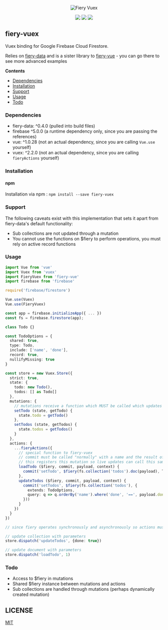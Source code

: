 
<p align="center">
  <img src="https://avatars1.githubusercontent.com/u/42543587?s=200&v=4" alt="Fiery Vuex">  
</p>

<p align="center">
<img src="https://img.shields.io/npm/v/fiery-vuex.svg">
<img src="https://img.shields.io/npm/l/fiery-vuex.svg">
<img src="https://travis-ci.org/fiery-data/fiery-vuex.svg?branch=master">
</p>

## fiery-vuex

Vuex binding for Google Firebase Cloud Firestore.

Relies on [fiery-data](https://github.com/fiery-data/fiery-data) and is a sister library to [fiery-vue](https://github.com/fiery-data/fiery-vue) - you can go there to see more advanced examples

**Contents**
- [Dependencies](#dependencies)
- [Installation](#installation)
- [Support](#support)
- [Usage](#usage)
- [Todo](#todo)

### Dependencies

- fiery-data: ^0.4.0 (pulled into build files)
- firebase ^5.0.0 (a runtime dependency only, since you are passing the references)
- vue: ^1.0.28 (not an actual dependency, since you are calling `Vue.use` yourself)
- vuex: ^2.2.0 (not an actual dependency, since you are calling `fieryActions` yourself)

### Installation

#### npm

Installation via npm : `npm install --save fiery-vuex`

### Support

The following caveats exist with this implementation that sets it apart from fiery-data's default functionality:

- Sub collections are not updated through a mutation
- You cannot use the functions on $fiery to perform operations, you must rely on active record functions

### Usage

```typescript
import Vue from 'vue'
import Vuex from 'vuex'
import FieryVuex from 'fiery-vue'
import firebase from 'firebase'

require('firebase/firestore')

Vue.use(Vuex)
Vue.use(FieryVuex)

const app = firebase.initializeApp({ ... })
const fs = firebase.firestore(app);

class Todo {}

const TodoOptions = {
  shared: true,
  type: Todo,
  include: ['name', 'done'],
  record: true,
  nullifyMissing: true
}

const store = new Vuex.Store({
  strict: true,
  state: {
    todo: new Todo(),
    todos: [] as Todo[]
  },
  mutations: {
    // mutations receive a function which MUST be called which updates the data in the state synchronously
    setTodo (state, getTodo) {
      state.todo = getTodo()
    },
    setTodos (state, getTodos) {
      state.todos = getTodos()
    }
  },
  actions: {
    ...fieryActions({
      // special function to fiery-vuex
      // commit must be called "normally" with a name and the result of $fiery.
      // this registers this mutation so live updates can call this same mutation
      loadTodo ($fiery, commit, payload, context) {
        commit('setTodo', $fiery(fs.collection('todos').doc(payload), TodoOptions))
      },
      updateTodos ($fiery, commit, payload, context) {
        commit('setTodos', $fiery(fs.collection('todos'), {
          extends: TodoOptions,
          query: q => q.orderBy('name').where('done', '==', payload.done)
        }))
      }
    })
  }
})

// since fiery operates synchronously and asynchronously so actions must be used

// update collection with parameters
store.dispatch('updateTodos', {done: true})

// update document with parameters
store.dispatch('loadTodo', 1)
```

### Todo

- Access to $fiery in mutations
- Shared $fiery instance between mutations and actions
- Sub collections are handled through mutations (perhaps dynamically created mutation)

## LICENSE
[MIT](https://opensource.org/licenses/MIT)
